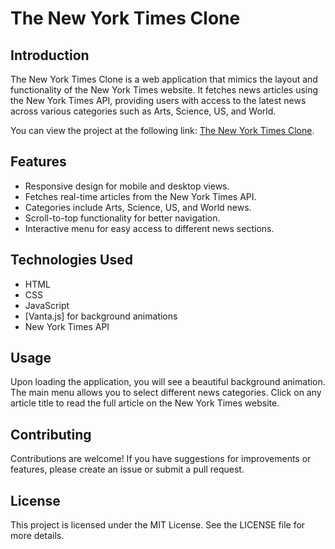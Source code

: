 # The New York Times Clone

## Introduction
The New York Times Clone is a web application that mimics the layout and functionality of the New York Times website. It fetches news articles using the New York Times API, providing users with access to the latest news across various categories such as Arts, Science, US, and World.

You can view the project at the following link: [The New York Times Clone](https://rodienjillian.github.io/TheNewYorkTimes-Clone/).


## Features
- Responsive design for mobile and desktop views.
- Fetches real-time articles from the New York Times API.
- Categories include Arts, Science, US, and World news.
- Scroll-to-top functionality for better navigation.
- Interactive menu for easy access to different news sections.

## Technologies Used
- HTML
- CSS
- JavaScript
- [Vanta.js] for background animations
- New York Times API

## Usage
Upon loading the application, you will see a beautiful background animation.
The main menu allows you to select different news categories.
Click on any article title to read the full article on the New York Times website.

## Contributing
Contributions are welcome! If you have suggestions for improvements or features, please create an issue or submit a pull request.

## License
This project is licensed under the MIT License. See the LICENSE file for more details.

